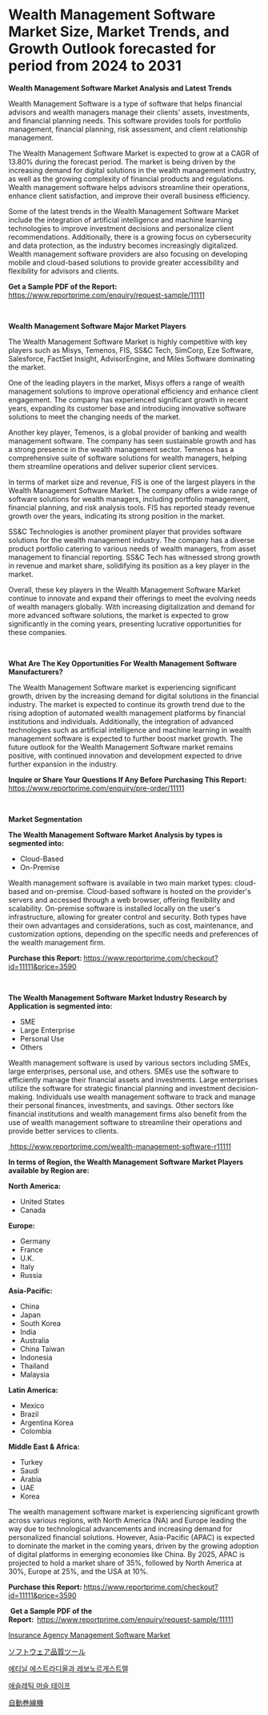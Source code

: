 <p><h1>Wealth Management Software Market Size, Market Trends, and Growth Outlook forecasted for period from 2024 to 2031</h1></p><p><strong>Wealth Management Software Market Analysis and Latest Trends</strong></p>
<p><p>Wealth Management Software is a type of software that helps financial advisors and wealth managers manage their clients' assets, investments, and financial planning needs. This software provides tools for portfolio management, financial planning, risk assessment, and client relationship management.</p><p>The Wealth Management Software Market is expected to grow at a CAGR of 13.80% during the forecast period. The market is being driven by the increasing demand for digital solutions in the wealth management industry, as well as the growing complexity of financial products and regulations. Wealth management software helps advisors streamline their operations, enhance client satisfaction, and improve their overall business efficiency.</p><p>Some of the latest trends in the Wealth Management Software Market include the integration of artificial intelligence and machine learning technologies to improve investment decisions and personalize client recommendations. Additionally, there is a growing focus on cybersecurity and data protection, as the industry becomes increasingly digitalized. Wealth management software providers are also focusing on developing mobile and cloud-based solutions to provide greater accessibility and flexibility for advisors and clients.</p></p>
<p><strong>Get a Sample PDF of the Report:&nbsp;</strong> <a href="https://www.reportprime.com/enquiry/request-sample/11111">https://www.reportprime.com/enquiry/request-sample/11111</a></p>
<p>&nbsp;</p>
<p><strong>Wealth Management Software Major Market Players</strong></p>
<p><p>The Wealth Management Software Market is highly competitive with key players such as Misys, Temenos, FIS, SS&C Tech, SimCorp, Eze Software, Salesforce, FactSet Insight, AdvisorEngine, and Miles Software dominating the market.</p><p>One of the leading players in the market, Misys offers a range of wealth management solutions to improve operational efficiency and enhance client engagement. The company has experienced significant growth in recent years, expanding its customer base and introducing innovative software solutions to meet the changing needs of the market.</p><p>Another key player, Temenos, is a global provider of banking and wealth management software. The company has seen sustainable growth and has a strong presence in the wealth management sector. Temenos has a comprehensive suite of software solutions for wealth managers, helping them streamline operations and deliver superior client services.</p><p>In terms of market size and revenue, FIS is one of the largest players in the Wealth Management Software Market. The company offers a wide range of software solutions for wealth managers, including portfolio management, financial planning, and risk analysis tools. FIS has reported steady revenue growth over the years, indicating its strong position in the market.</p><p>SS&C Technologies is another prominent player that provides software solutions for the wealth management industry. The company has a diverse product portfolio catering to various needs of wealth managers, from asset management to financial reporting. SS&C Tech has witnessed strong growth in revenue and market share, solidifying its position as a key player in the market.</p><p>Overall, these key players in the Wealth Management Software Market continue to innovate and expand their offerings to meet the evolving needs of wealth managers globally. With increasing digitalization and demand for more advanced software solutions, the market is expected to grow significantly in the coming years, presenting lucrative opportunities for these companies.</p></p>
<p>&nbsp;</p>
<p><strong>What Are The Key Opportunities For Wealth Management Software Manufacturers?</strong></p>
<p><p>The Wealth Management Software market is experiencing significant growth, driven by the increasing demand for digital solutions in the financial industry. The market is expected to continue its growth trend due to the rising adoption of automated wealth management platforms by financial institutions and individuals. Additionally, the integration of advanced technologies such as artificial intelligence and machine learning in wealth management software is expected to further boost market growth. The future outlook for the Wealth Management Software market remains positive, with continued innovation and development expected to drive further expansion in the industry.</p></p>
<p><strong>Inquire or Share Your Questions If Any Before Purchasing This Report:</strong> <a href="https://www.reportprime.com/enquiry/pre-order/11111">https://www.reportprime.com/enquiry/pre-order/11111</a></p>
<p>&nbsp;</p>
<p><strong>Market Segmentation</strong></p>
<p><strong>The Wealth Management Software Market Analysis by types is segmented into:</strong></p>
<p><ul><li>Cloud-Based</li><li>On-Premise</li></ul></p>
<p><p>Wealth management software is available in two main market types: cloud-based and on-premise. Cloud-based software is hosted on the provider's servers and accessed through a web browser, offering flexibility and scalability. On-premise software is installed locally on the user's infrastructure, allowing for greater control and security. Both types have their own advantages and considerations, such as cost, maintenance, and customization options, depending on the specific needs and preferences of the wealth management firm.</p></p>
<p><strong>Purchase this Report:&nbsp;</strong><a href="https://www.reportprime.com/checkout?id=11111&price=3590">https://www.reportprime.com/checkout?id=11111&price=3590</a></p>
<p>&nbsp;</p>
<p><strong>The Wealth Management Software Market Industry Research by Application is segmented into:</strong></p>
<p><ul><li>SME</li><li>Large Enterprise</li><li>Personal Use</li><li>Others</li></ul></p>
<p><p>Wealth management software is used by various sectors including SMEs, large enterprises, personal use, and others. SMEs use the software to efficiently manage their financial assets and investments. Large enterprises utilize the software for strategic financial planning and investment decision-making. Individuals use wealth management software to track and manage their personal finances, investments, and savings. Other sectors like financial institutions and wealth management firms also benefit from the use of wealth management software to streamline their operations and provide better services to clients.</p></p>
<p><a href="https://www.reportprime.com/wealth-management-software-r11111">&nbsp;https://www.reportprime.com/wealth-management-software-r11111</a></p>
<p><strong>In terms of Region, the Wealth Management Software Market Players available by Region are:</strong></p>
<p>
    <p> <strong> North America: </strong>
        <ul>
            <li>United States</li>
            <li>Canada</li>
        </ul>
        </p> 
    <p> <strong> Europe: </strong>
        <ul>
            <li>Germany</li>
            <li>France</li>
            <li>U.K.</li>
            <li>Italy</li>
            <li>Russia</li>
        </ul>
        </p> 
    <p> <strong> Asia-Pacific: </strong>
        <ul>
            <li>China</li>
            <li>Japan</li>
            <li>South Korea</li>
            <li>India</li>
            <li>Australia</li>
            <li>China Taiwan</li>
            <li>Indonesia</li>
            <li>Thailand</li>
            <li>Malaysia</li>
        </ul>
        </p> 
    <p> <strong> Latin America: </strong>
        <ul>
            <li>Mexico</li>
            <li>Brazil</li>
            <li>Argentina Korea</li>
            <li>Colombia</li>
        </ul>
        </p> 
    <p> <strong> Middle East & Africa: </strong>
        <ul>
            <li>Turkey</li>
            <li>Saudi</li>
            <li>Arabia</li>
            <li>UAE</li>
            <li>Korea</li>
        </ul>
    </p>
    </p>
<p><p>The wealth management software market is experiencing significant growth across various regions, with North America (NA) and Europe leading the way due to technological advancements and increasing demand for personalized financial solutions. However, Asia-Pacific (APAC) is expected to dominate the market in the coming years, driven by the growing adoption of digital platforms in emerging economies like China. By 2025, APAC is projected to hold a market share of 35%, followed by North America at 30%, Europe at 25%, and the USA at 10%.</p></p>
<p><strong>Purchase this Report: </strong><a href="https://www.reportprime.com/checkout?id=11111&price=3590">https://www.reportprime.com/checkout?id=11111&price=3590</a></p>
<p>&nbsp;<strong>Get a Sample PDF of the Report:&nbsp;&nbsp;</strong><a href="https://www.reportprime.com/enquiry/request-sample/11111">https://www.reportprime.com/enquiry/request-sample/11111</a></p>
<p><strong></strong></p>
<p><p><a href="https://github.com/jaidynmorantestelletmjzya/Market-Research-Report-List-2/blob/main/insurance-agency-management-software-market.md">Insurance Agency Management Software Market</a></p><p><a href="https://medium.com/@brycenboyer2023/%E3%82%BD%E3%83%95%E3%83%88%E3%82%A6%E3%82%A7%E3%82%A2%E5%93%81%E8%B3%AA%E3%83%84%E3%83%BC%E3%83%AB%E5%B8%82%E5%A0%B4%E3%81%AF-%E5%B8%82%E5%A0%B4%E3%82%B7%E3%82%A7%E3%82%A2-%E5%B8%82%E5%A0%B4%E5%8B%95%E5%90%91-%E5%B8%82%E5%A0%B4%E6%88%90%E9%95%B7%E3%81%AB%E9%96%A2%E3%81%99%E3%82%8B%E6%83%85%E5%A0%B1%E3%82%92%E6%8F%90%E4%BE%9B%E3%81%97%E3%81%BE%E3%81%99-4ac0b713d453">ソフトウェア品質ツール</a></p><p><a href="https://github.com/TobyKub4685/Market-Research-Report-List-1/blob/main/983946923064.md">에티닐 에스트라디올과 레보노르게스트렐</a></p><p><a href="https://medium.com/@joananitzsche/%EC%9A%B4%EB%8F%99-%EC%84%B1%ED%98%95%ED%85%8C%EC%9D%B4%ED%94%84-%EC%8B%9C%EC%9E%A5%EC%9D%80-2031%EB%85%84%EA%B9%8C%EC%A7%80%EC%9D%98-%EC%8B%9C%EC%9E%A5-%EC%A0%90%EC%9C%A0%EC%9C%A8-%EA%B7%9C%EB%AA%A8-%EB%B0%8F-%EC%98%88%EC%83%81%EB%90%9C-%EC%98%88%EC%B8%A1%EC%97%90-%EC%B4%88%EC%A0%90%EC%9D%84-%EB%A7%9E%EC%B6%94%EA%B3%A0-%EC%9E%88%EC%8A%B5%EB%8B%88%EB%8B%A4-67bcbd1e3acc">애슬레틱 머슬 테이프</a></p><p><a href="https://github.com/moulafa/Market-Research-Report-List-1/blob/main/152602725282.md">自動巻線機</a></p></p>